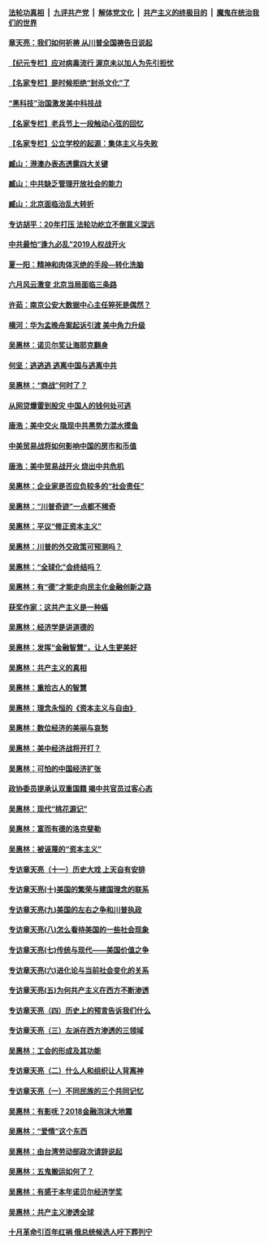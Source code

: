 ####  [法轮功真相](../../../../basic/blob/master/README.md?t=07061631) &nbsp;|&nbsp; [九评共产党](../../../../9ping.md/blob/master/README.md?t=07061631) &nbsp;|&nbsp; [解体党文化](../../../../jtdwh.md/blob/master/README.md?t=07061631)  &nbsp;|&nbsp; [共产主义的终极目的](../../../../gczydzjmd.md/blob/master/README.md?t=07061631) &nbsp;|&nbsp; [魔鬼在统治我们的世界](../../../../mgztzwmdsj.md/blob/master/README.md?t=07061631) 

#### [章天亮：我们如何祈祷 从川普全国祷告日说起](../pages/nsc423/n11944627.md?t=07061631) 

#### [【纪元专栏】应对病毒流行 渥京未以加人为先引担忧](../pages/nsc423/n11875714.md?t=07061631) 

#### [【名家专栏】是时候拒绝“封杀文化”了](../pages/nsc423/n11814093.md?t=07061631) 

#### [“黑科技”治国激发美中科技战](../pages/nsc423/n11638056.md?t=07061631) 

#### [【名家专栏】老兵节上一段触动心弦的回忆](../pages/nsc423/n11646016.md?t=07061631) 

#### [【名家专栏】公立学校的起源：集体主义与失败](../pages/nsc423/n11601833.md?t=07061631) 

#### [臧山：港澳办表态透露四大关键](../pages/nsc423/n11421628.md?t=07061631) 

#### [臧山：中共缺乏管理开放社会的能力](../pages/nsc423/n11407457.md?t=07061631) 

#### [臧山：北京面临治乱大转折](../pages/nsc423/n11406895.md?t=07061631) 

#### [专访胡平：20年打压 法轮功屹立不倒意义深远](../pages/nsc423/n11398800.md?t=07061631) 

#### [中共最怕“逢九必乱”2019人权战开火](../pages/nsc423/n11385248.md?t=07061631) 

#### [夏一阳：精神和肉体灭绝的手段—转化洗脑](../pages/nsc423/n11368250.md?t=07061631) 

#### [六月风云激变 北京当局面临三条路](../pages/nsc423/n11313668.md?t=07061631) 

#### [许茹：南京公安大数据中心主任猝死是偶然？](../pages/nsc423/n11064744.md?t=07061631) 

#### [横河：华为孟晚舟案起诉引渡 美中角力升级](../pages/nsc423/n11027230.md?t=07061631) 

#### [吴惠林：诺贝尔奖让海耶克翻身](../pages/nsc423/n10890049.md?t=07061631) 

#### [何坚：逃逃逃 逃离中国与逃离中共](../pages/nsc423/n10592891.md?t=07061631) 

#### [吴惠林：“商战”何时了？](../pages/nsc423/n10573558.md?t=07061631) 

#### [从网贷爆雷到股灾 中国人的钱何处可逃](../pages/nsc423/n10572800.md?t=07061631) 

#### [唐浩：美中交火 隐现中共黑势力混水摸鱼](../pages/nsc423/n10544040.md?t=07061631) 

#### [中美贸易战将如何影响中国的房市和币值](../pages/nsc423/n10543697.md?t=07061631) 

#### [唐浩：美中贸易战开火 烧出中共危机](../pages/nsc423/n10540126.md?t=07061631) 

#### [吴惠林：企业家是否应负较多的“社会责任”](../pages/nsc423/n10535022.md?t=07061631) 

#### [吴惠林：“川普奇迹”一点都不稀奇](../pages/nsc423/n10512808.md?t=07061631) 

#### [吴惠林：平议“修正资本主义”](../pages/nsc423/n10495724.md?t=07061631) 

#### [吴惠林：川普的外交政策可预测吗？](../pages/nsc423/n10462387.md?t=07061631) 

#### [吴惠林：“全球化”会终结吗？](../pages/nsc423/n10452838.md?t=07061631) 

#### [吴惠林：有“德”才能走向民主化金融创新之路](../pages/nsc423/n10432292.md?t=07061631) 

#### [获奖作家：这共产主义是一种癌](../pages/nsc423/n10431541.md?t=07061631) 

#### [吴惠林：经济学是讲道德的](../pages/nsc423/n10398014.md?t=07061631) 

#### [吴惠林：发挥“金融智慧”，让人生更美好](../pages/nsc423/n10375019.md?t=07061631) 

#### [吴惠林：共产主义的真相](../pages/nsc423/n10351394.md?t=07061631) 

#### [吴惠林：重拾古人的智慧](../pages/nsc423/n10337691.md?t=07061631) 

#### [吴惠林：理念永恒的《资本主义与自由》](../pages/nsc423/n10316274.md?t=07061631) 

#### [吴惠林：数位经济的美丽与哀愁](../pages/nsc423/n10292946.md?t=07061631) 

#### [吴惠林：美中经济战将开打？](../pages/nsc423/n10258825.md?t=07061631) 

#### [吴惠林：可怕的中国经济扩张](../pages/nsc423/n10219147.md?t=07061631) 

#### [政协委员提承认双重国籍 揭中共官员过客心态](../pages/nsc423/n10208809.md?t=07061631) 

#### [吴惠林：现代“桃花源记”](../pages/nsc423/n10185234.md?t=07061631) 

#### [吴惠林：富而有德的洛克斐勒](../pages/nsc423/n10142264.md?t=07061631) 

#### [吴惠林：被诬蔑的“资本主义”](../pages/nsc423/n10124816.md?t=07061631) 

#### [专访章天亮（十一）历史大戏 上天自有安排](../pages/nsc423/n10094905.md?t=07061631) 

#### [专访章天亮(十)美国的繁荣与建国理念的联系](../pages/nsc423/n10094899.md?t=07061631) 

#### [专访章天亮(九)美国的左右之争和川普执政](../pages/nsc423/n10094889.md?t=07061631) 

#### [专访章天亮(八)怎么看待美国的一些社会现象](../pages/nsc423/n10094857.md?t=07061631) 

#### [专访章天亮(七)传统与现代——美国价值之争](../pages/nsc423/n10093140.md?t=07061631) 

#### [专访章天亮(六)进化论与当前社会变化的关系](../pages/nsc423/n10092036.md?t=07061631) 

#### [专访章天亮(五)为何共产主义在西方不断渗透](../pages/nsc423/n10083620.md?t=07061631) 

#### [专访章天亮（四）历史上的预言告诉我们什么](../pages/nsc423/n10083606.md?t=07061631) 

#### [专访章天亮（三）左派在西方渗透的三领域](../pages/nsc423/n10081115.md?t=07061631) 

#### [吴惠林：工会的形成及其功能](../pages/nsc423/n10080633.md?t=07061631) 

#### [专访章天亮（二）什么人和组织让人背离神](../pages/nsc423/n10076637.md?t=07061631) 

#### [专访章天亮（一）不同民族的三个共同记忆](../pages/nsc423/n10074188.md?t=07061631) 

#### [吴惠林：有影呒？2018金融泡沫大地震](../pages/nsc423/n10040534.md?t=07061631) 

#### [吴惠林：“爱情”这个东西](../pages/nsc423/n10019423.md?t=07061631) 

#### [吴惠林：由台湾劳动部政次请辞说起](../pages/nsc423/n9979679.md?t=07061631) 

#### [吴惠林：五鬼搬运如何了？](../pages/nsc423/n9925338.md?t=07061631) 

#### [吴惠林：有感于本年诺贝尔经济学奖](../pages/nsc423/n9871883.md?t=07061631) 

#### [吴惠林：共产主义渗透全球](../pages/nsc423/n9812748.md?t=07061631) 

#### [十月革命引百年红祸 俄总统候选人吁下葬列宁](../pages/nsc423/n9810182.md?t=07061631) 

